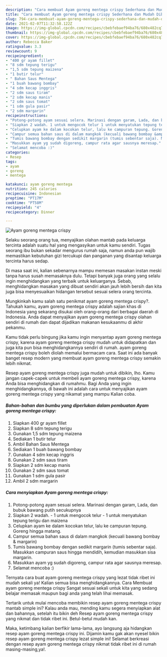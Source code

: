 ```yaml
---
description: "Cara membuat Ayam goreng mentega crispy Sederhana dan Mudah Dibuat"
title: "Cara membuat Ayam goreng mentega crispy Sederhana dan Mudah Dibuat"
slug: 794-cara-membuat-ayam-goreng-mentega-crispy-sederhana-dan-mudah-dibuat
date: 2021-02-07T11:32:58.122Z
image: https://img-global.cpcdn.com/recipes/cbebfebaef94ba76/680x482cq70/ayam-goreng-mentega-crispy-foto-resep-utama.jpg
thumbnail: https://img-global.cpcdn.com/recipes/cbebfebaef94ba76/680x482cq70/ayam-goreng-mentega-crispy-foto-resep-utama.jpg
cover: https://img-global.cpcdn.com/recipes/cbebfebaef94ba76/680x482cq70/ayam-goreng-mentega-crispy-foto-resep-utama.jpg
author: Rebecca Baker
ratingvalue: 3.3
reviewcount: 9
recipeingredient:
- "400 gr ayam fillet"
- "8 sdm tepung terigu"
- "1,5 sdm tepung maizena"
- "1 butir telur"
- " Bahan Saus Mentega"
- "1 buah bawang bombay"
- "4 sdm kecap inggris"
- "2 sdm saus tiram"
- "2 sdm kecap manis"
- "2 sdm saus tomat"
- "1 sdm gula pasir"
- "2 sdm margarin"
recipeinstructions:
- "Potong-potong ayam sesuai selera. Marinasi dengan garam, Lada, dan bubuk bawang putih secukupnya"
- "Siapkan 2 wadah. 1 untuk mengocok telur 1 untuk menyatukan tepung terigu dan maizena"
- "Celupkan ayam ke dalam kocokan telur, lalu ke campuran tepung. Goreng hingga matang."
- "Campur semua bahan saus di dalam mangkok (kecuali bawang bombay &amp; margarin)"
- "Tumis bawang bombay dengan sedikit margarin (tumis sebentar saja). Masukkan campuran saus hingga mendidih, kemudian masukkan sisa margarin."
- "Masukkan ayam yg sudah digoreng, campur rata agar sausnya meresap."
- "Selamat mencoba :)"
categories:
- Resep
tags:
- ayam
- goreng
- mentega

katakunci: ayam goreng mentega 
nutrition: 245 calories
recipecuisine: Indonesian
preptime: "PT17M"
cooktime: "PT58M"
recipeyield: "4"
recipecategory: Dinner

---
```



![Ayam goreng mentega crispy](https://img-global.cpcdn.com/recipes/cbebfebaef94ba76/680x482cq70/ayam-goreng-mentega-crispy-foto-resep-utama.jpg)

Selaku seorang orang tua, menyajikan olahan mantab pada keluarga tercinta adalah suatu hal yang mengasyikan untuk kamu sendiri. Tugas seorang ibu bukan sekadar mengurus rumah saja, namun anda pun wajib memastikan kebutuhan gizi tercukupi dan panganan yang disantap keluarga tercinta harus sedap.

Di masa  saat ini, kalian sebenarnya mampu memesan masakan instan meski tanpa harus susah memasaknya dulu. Tetapi banyak juga orang yang selalu ingin menghidangkan yang terbaik untuk keluarganya. Sebab, menghidangkan masakan yang dibuat sendiri akan jauh lebih bersih dan kita juga bisa menyesuaikan hidangan tersebut sesuai selera orang tercinta. 



Mungkinkah kamu salah satu penikmat ayam goreng mentega crispy?. Tahukah kamu, ayam goreng mentega crispy adalah sajian khas di Indonesia yang sekarang disukai oleh orang-orang dari berbagai daerah di Indonesia. Anda dapat menyajikan ayam goreng mentega crispy olahan sendiri di rumah dan dapat dijadikan makanan kesukaanmu di akhir pekanmu.

Kamu tidak perlu bingung jika kamu ingin menyantap ayam goreng mentega crispy, karena ayam goreng mentega crispy mudah untuk didapatkan dan juga kita pun bisa menghidangkannya sendiri di rumah. ayam goreng mentega crispy boleh diolah memalui bermacam cara. Saat ini ada banyak banget resep modern yang membuat ayam goreng mentega crispy semakin lebih nikmat.

Resep ayam goreng mentega crispy juga mudah untuk dibikin, lho. Kamu jangan capek-capek untuk membeli ayam goreng mentega crispy, karena Anda bisa menghidangkan di rumahmu. Bagi Anda yang ingin menghidangkannya, di bawah ini adalah cara untuk menyajikan ayam goreng mentega crispy yang nikamat yang mampu Kalian coba.

<!--inarticleads1-->

##### Bahan-bahan dan bumbu yang diperlukan dalam pembuatan Ayam goreng mentega crispy:

1. Siapkan 400 gr ayam fillet
1. Siapkan 8 sdm tepung terigu
1. Gunakan 1,5 sdm tepung maizena
1. Sediakan 1 butir telur
1. Ambil  Bahan Saus Mentega
1. Sediakan 1 buah bawang bombay
1. Gunakan 4 sdm kecap inggris
1. Gunakan 2 sdm saus tiram
1. Siapkan 2 sdm kecap manis
1. Gunakan 2 sdm saus tomat
1. Gunakan 1 sdm gula pasir
1. Ambil 2 sdm margarin




<!--inarticleads2-->

##### Cara menyiapkan Ayam goreng mentega crispy:

1. Potong-potong ayam sesuai selera. Marinasi dengan garam, Lada, dan bubuk bawang putih secukupnya
1. Siapkan 2 wadah. - 1 untuk mengocok telur - 1 untuk menyatukan tepung terigu dan maizena
1. Celupkan ayam ke dalam kocokan telur, lalu ke campuran tepung. Goreng hingga matang.
1. Campur semua bahan saus di dalam mangkok (kecuali bawang bombay &amp; margarin)
1. Tumis bawang bombay dengan sedikit margarin (tumis sebentar saja). Masukkan campuran saus hingga mendidih, kemudian masukkan sisa margarin.
1. Masukkan ayam yg sudah digoreng, campur rata agar sausnya meresap.
1. Selamat mencoba :)




Ternyata cara buat ayam goreng mentega crispy yang lezat tidak ribet ini mudah sekali ya! Kalian semua bisa menghidangkannya. Cara Membuat ayam goreng mentega crispy Sangat sesuai sekali untuk kita yang sedang belajar memasak maupun bagi anda yang telah lihai memasak.

Tertarik untuk mulai mencoba membikin resep ayam goreng mentega crispy mantab simple ini? Kalau anda mau, mending kamu segera menyiapkan alat dan bahannya, setelah itu bikin deh Resep ayam goreng mentega crispy yang nikmat dan tidak ribet ini. Betul-betul mudah kan. 

Maka, ketimbang kalian berfikir lama-lama, ayo langsung aja hidangkan resep ayam goreng mentega crispy ini. Dijamin kamu gak akan nyesel bikin resep ayam goreng mentega crispy lezat simple ini! Selamat berkreasi dengan resep ayam goreng mentega crispy nikmat tidak ribet ini di rumah masing-masing,ya!.

